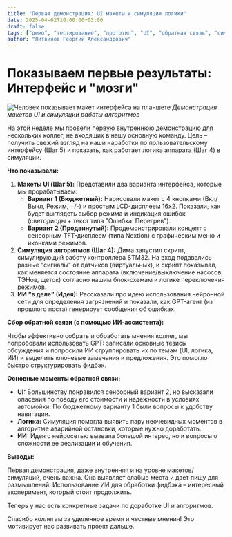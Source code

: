 ```yaml
---
title: "Первая демонстрация: UI макеты и симуляция логики"
date: 2025-04-02T10:00:00+03:00
draft: false
tags: ["демо", "тестирование", "прототип", "UI", "обратная связь", "симуляция", "ИИ"]
author: "Литвинов Георгий Александрович"
---
```


# Показываем первые результаты: Интерфейс и "мозги"

![Человек показывает макет интерфейса на планшете](/images/ui-demo.jpg)
*Демонстрация макетов UI и симуляции работы алгоритмов*

На этой неделе мы провели первую внутреннюю демонстрацию для нескольких коллег, не входящих в нашу основную команду. Цель – получить свежий взгляд на наши наработки по пользовательскому интерфейсу (Шаг 5) и показать, как работает логика аппарата (Шаг 4) в симуляции.

**Что показывали:**

1.  **Макеты UI (Шаг 5):** Представили два варианта интерфейса, которые мы прорабатываем:
    *   **Вариант 1 (Бюджетный):** Нарисовали макет с 4 кнопками (Вкл/Выкл, Режим, +/-) и простым LCD-дисплеем 16x2. Показали, как будет выглядеть выбор режима и индикация ошибок (светодиоды + текст типа "Ошибка: Перегрев").
    *   **Вариант 2 (Продвинутый):** Продемонстрировали концепт с сенсорным TFT-дисплеем (типа Nextion) с графическим меню и иконками режимов.
2.  **Симуляция алгоритмов (Шаг 4):** Дима запустил скрипт, симулирующий работу контроллера STM32. На вход подавались разные "сигналы" от датчиков (виртуальных), и скрипт показывал, как меняется состояние аппарата (включение/выключение насосов, ТЭНов, щеток) согласно нашим блок-схемам и логике переключения режимов.
3.  **ИИ "в деле" (Идея):** Рассказали про идею использования нейронной сети для определения загрязнений и показали, как GPT-агент (из прошлого поста) генерирует сообщения об ошибках.

**Сбор обратной связи (с помощью ИИ-ассистента):**

Чтобы эффективно собрать и обработать мнения коллег, мы попробовали использовать GPT: записали основные тезисы обсуждения и попросили ИИ сгруппировать их по темам (UI, логика, ИИ) и выделить ключевые замечания и предложения. Это помогло быстро структурировать фидбэк.

**Основные моменты обратной связи:**

*   **UI:** Большинству понравился сенсорный вариант 2, но высказали опасения по поводу его стоимости и надежности в условиях автомойки. По бюджетному варианту 1 были вопросы к удобству навигации.
*   **Логика:** Симуляция помогла выявить пару неочевидных моментов в алгоритме аварийной остановки, которые нужно доработать.
*   **ИИ:** Идея с нейросетью вызвала большой интерес, но и вопросы о сложности ее реализации и обучения.

**Выводы:**

Первая демонстрация, даже внутренняя и на уровне макетов/симуляций, очень важна. Она выявляет слабые места и дает пищу для размышлений. Использование ИИ для обработки фидбэка – интересный эксперимент, который стоит продолжить.

Теперь у нас есть конкретные задачи по доработке UI и алгоритмов.

Спасибо коллегам за уделенное время и честные мнения! Это мотивирует нас развивать проект дальше. 